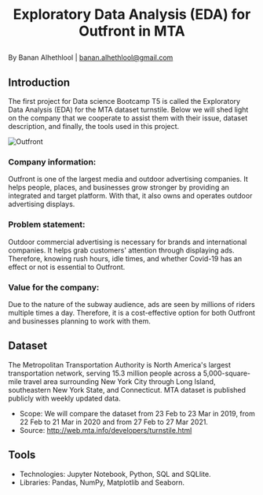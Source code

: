 # <p align="center"> Exploratory Data Analysis (EDA) for Outfront in MTA </p>
By Banan Alhethlool | banan.alhethlool@gmail.com

## Introduction

The first project for Data science Bootcamp T5 is called the Exploratory Data Analysis (EDA) for the MTA dataset turnstile. Below we will shed light on the company that we cooperate to assist them with their issue, dataset description, and finally, the tools used in this project.

![Outfront](https://user-images.githubusercontent.com/57495692/140868685-d974c1dd-0578-4f8e-a52e-602832787efe.jpg)


### Company information:
Outfront is one of the largest media and outdoor advertising companies. It helps people, places, and businesses grow stronger by providing an integrated and target platform. With that, it also owns and operates outdoor advertising displays.

### Problem statement:
Outdoor commercial advertising is necessary for brands and international companies. It helps grab customers' attention through displaying ads. Therefore, knowing rush hours, idle times, and whether Covid-19 has an effect or not is essential to Outfront.

### Value for the company:
Due to the nature of the subway audience, ads are seen by millions of riders multiple times a day. Therefore, it is a cost-effective option for both Outfront and businesses planning to work with them.

## Dataset

The Metropolitan Transportation Authority is North America's largest transportation network, serving 15.3 million people across a 5,000-square-mile travel area surrounding New York City through Long Island, southeastern New York State, and Connecticut. MTA dataset is published publicly with weekly updated data.

- Scope: We will compare the dataset from 23 Feb to 23 Mar in 2019, from 22 Feb to 21 Mar in 2020 and from 27 Feb to 27 Mar 2021.
- Source: http://web.mta.info/developers/turnstile.html

## Tools

- Technologies: Jupyter Notebook, Python, SQL and SQLlite.
- Libraries: Pandas, NumPy, Matplotlib and Seaborn.
